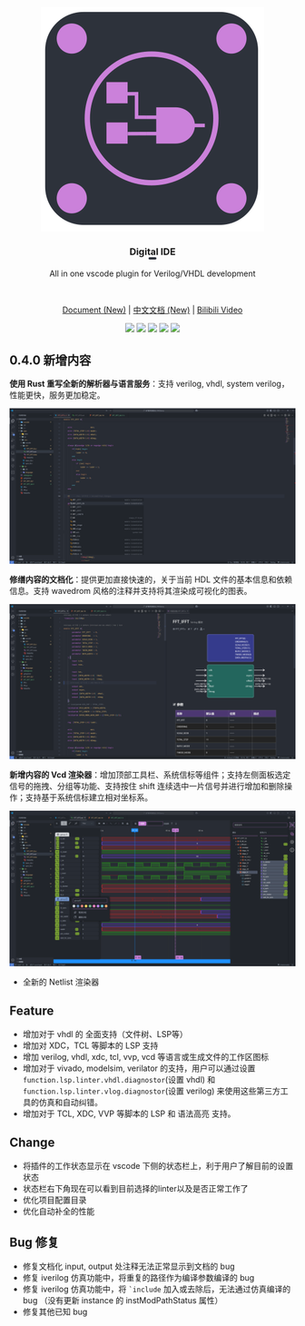 <center>
<img src="./images/icon.png"/>

### Digital IDE <div style="color: #cb81da;background-color:#2d323b;width: fit-content;padding: 2px 7px;border-radius: .7rem"></div>
All in one vscode plugin for Verilog/VHDL development

<br>

[Document (New)](https://sterben.nitcloud.cn/) | [中文文档 (New)](https://sterben.nitcloud.cn/zh/) | [Bilibili Video](https://www.bilibili.com/video/BV1t14y1179V/?spm_id_from=333.999.0.0)

![](https://img.shields.io/badge/version-0.3.3-blue)
![](https://img.shields.io/badge/engine-wasm-blue)
![](https://img.shields.io/badge/Verilog-support-green)
![](https://img.shields.io/badge/VHDL-support-green)
![](https://img.shields.io/badge/SystemVerilog-building-black)

</center>

## 0.4.0 新增内容

**使用 Rust 重写全新的解析器与语言服务**：支持 verilog, vhdl, system verilog，性能更快，服务更加稳定。

![](./figures/lsp.png)

**修缮内容的文档化**：提供更加直接快速的，关于当前 HDL 文件的基本信息和依赖信息。支持 wavedrom 风格的注释并支持将其渲染成可视化的图表。

![](./figures/doc.png)

**新增内容的 Vcd 渲染器**：增加顶部工具栏、系统信标等组件；支持左侧面板选定信号的拖拽、分组等功能、支持按住 shift 连续选中一片信号并进行增加和删除操作；支持基于系统信标建立相对坐标系。

![](./figures/vcd.png)


- 全新的 Netlist 渲染器

## Feature
- 增加对于 vhdl 的 全面支持（文件树、LSP等）
- 增加对 XDC，TCL 等脚本的 LSP 支持
- 增加 verilog, vhdl, xdc, tcl, vvp, vcd 等语言或生成文件的工作区图标
- 增加对于 vivado, modelsim, verilator 的支持，用户可以通过设置 `function.lsp.linter.vhdl.diagnostor`(设置 vhdl) 和 `function.lsp.linter.vlog.diagnostor`(设置 verilog) 来使用这些第三方工具的仿真和自动纠错。
- 增加对于 TCL, XDC, VVP 等脚本的 LSP 和 语法高亮 支持。

## Change
- 将插件的工作状态显示在 vscode 下侧的状态栏上，利于用户了解目前的设置状态
- 状态栏右下角现在可以看到目前选择的linter以及是否正常工作了
- 优化项目配置目录
- 优化自动补全的性能

## Bug 修复
- 修复文档化 input, output 处注释无法正常显示到文档的 bug
- 修复 iverilog 仿真功能中，将重复的路径作为编译参数编译的 bug
- 修复 iverilog 仿真功能中，将 <code>`include</code> 加入或去除后，无法通过仿真编译的 bug （没有更新 instance 的 instModPathStatus 属性）
- 修复其他已知 bug
